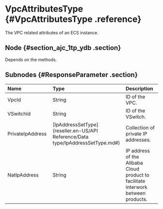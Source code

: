 # VpcAttributesType {#VpcAttributesType .reference}

The VPC related attributes of an ECS instance.

## Node {#section_ajc_1tp_ydb .section}

Depends on the methods.

## Subnodes {#ResponseParameter .section}

|Name |Type |Description |
|:----|:----|:-----------|
|VpcId |String |ID of the VPC.|
|VSwitchId |String |ID of the VSwitch.|
|PrivateIpAddress |[IpAddressSetType](reseller.en-US/API Reference/Data type/IpAddressSetType.md#)|Collection of private IP addresses.|
|NatIpAddress|String |IP address of the Alibaba Cloud product to facilitate interwork between products.|

